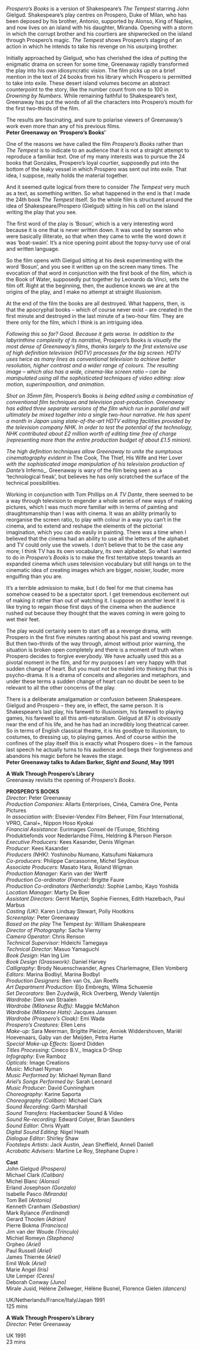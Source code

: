 

_Prospero’s Books_ is a version of Shakespeare’s _The Tempest_ starring John Gielgud. Shakespeare’s play centres on Prospero, Duke of Milan, who has been deposed by his brother, Antonio, supported by Alonso, King of Naples, and now lives on an island with his daughter, Miranda. Opening with a storm in which the corrupt brother and his courtiers are shipwrecked on the island through Prospero’s magic. _The Tempest_ shows Prospero’s staging of an action in which he intends to take his revenge on his usurping brother.

Initially approached by Gielgud, who has cherished the idea of putting the enigmatic drama on screen for some time, Greenaway rapidly transformed the play into his own idiosyncratic vision. The film picks up on a brief mention in the text of 24 books from his library which Prospero is permitted to take into exile. These desert island volumes become an abstract counterpoint to the story, like the number count from one to 100 in _Drowning by Numbers_. While remaining faithful to Shakespeare’s text, Greenaway has put the words of all the characters into Prospero’s mouth for the first two-thirds of the film.

The results are fascinating, and sure to polarise viewers of Greenaway’s work even more than any of his previous films.  
**Peter Greenaway on ‘Prospero’s Books’**  

One of the reasons we have called the film _Prospero’s Books_ rather than _The Tempest_ is to indicate to an audience that it is not a straight attempt to reproduce a familiar text. One of my many interests was to pursue the 24 books that Gonzales, Prospero’s loyal courtier, supposedly put into the bottom of the leaky vessel in which Prospero was sent out into exile. That idea, I suppose, really holds the material together.

And it seemed quite logical from there to consider _The Tempest_ very much as a text, as something written. So what happened in the end is that I made the 24th book _The Tempest_ itself. So the whole film is structured around the idea of Shakespeare/Prospero (Gielgud) sitting in his cell on the island writing the play that you see.

The first word of the play is ‘Bosun’, which is a very interesting word because it is one that is never written down. It was used by seamen who were basically illiterate, so that when they came to write the word down it was ‘boat-swain’. It’s a nice opening point about the topsy-turvy use of oral and written language.

So the film opens with Gielgud sitting at his desk experimenting with the word ‘Bosun’, and you see it written up on the screen many times. The evocation of that word in conjunction with the first book of the film, which is the Book of Water, supposedly put together by Leonardo da Vinci, sets the film off. Right at the beginning, then, the audience knows we are at the origins of the play, and I make no attempt at straight illusionism.

At the end of the film the books are all destroyed. What happens, then, is that the apocryphal books – which of course never exist – are created in the first minute and destroyed in the last minute of a two-hour film. They are there only for the film, which I think is an intriguing idea.

_Following this so far? Good. Because it gets worse. In addition to the labyrinthine complexity of its narrative,_ Prospero’s Books _is visually the most dense of Greenaway’s films, thanks largely to the first extensive use of high definition television (HDTV) processes for the big screen. HDTV uses twice as many lines as conventional television to achieve better resolution, higher contrast and a wider range of colours. The resulting image – which also has a wide, cinema-like screen ratio – can be manipulated using all the sophisticated techniques of video editing: slow motion, superimposition, and animation._

_Shot on 35mm film,_ Prospero’s Books _is being edited using a combination of conventional film techniques and television post-production. Greenaway has edited three separate versions of the film which run in parallel and will ultimately be mixed together into a single two-hour narrative. He has spent a month in Japan using state-of-the-art HDTV editing facilities provided by the television company NHK. In order to test the potential of the technology, NHK contributed about £2 million worth of editing time free of charge (representing more than the entire production budget of about £1.5 minion)._

_The high definition techniques allow Greenaway to unite the sumptuous cinematography evident in_ The Cook, The Thief, His Wife and Her Lover _with the sophisticated image manipulation of his television production of Dante’s_ Inferno_. Greenaway is wary of the film being seen as a ‘technological freak’, but believes he has only scratched the surface of the technical possibilities.

Working in conjunction with Tom Phillips on _A TV Dante_, there seemed to be a way through television to engender a whole series of new ways of making pictures, which I was much more familiar with in terms of painting and draughtsmanship than I was with cinema. It was an ability primarily to reorganise the screen ratio, to play with colour in a way you can’t in the cinema, and to extend and reshape the elements of the pictorial imagination, which you can do easily in painting. There was a time when I believed that the cinema had an ability to use all the letters of the alphabet and TV could only use the vowels. I don’t believe that to be the case any more; I think TV has its own vocabulary, its own alphabet. So what I wanted to do in _Prospero’s Books_ is to make the first tentative steps towards an expanded cinema which uses television vocabulary but still hangs on to the cinematic idea of creating images which are bigger, noisier, louder, more engulfing than you are.

It’s a terrible admission to make, but I do feel for me that cinema has somehow ceased to be a spectator sport. I get tremendous excitement out of making it rather than out of watching it. I suppose on another level it is like trying to regain those first days of the cinema when the audience rushed out because they thought that the waves coming in were going to wet their feet.

The play would certainly seem to start off as a revenge drama, with Prospero in the first five minutes ranting about his past and vowing revenge. But then two-thirds of the way through, almost without prior warning, the situation is broken open completely and there is a moment of truth when Prospero decides to forgive everybody. We have actually used this as a pivotal moment in the film, and for my purposes I am very happy with that sudden change of heart. But you must not be misled into thinking that this is psycho-drama. It is a drama of conceits and allegories and metaphors, and under these terms a sudden change of heart can no doubt be seen to be relevant to all the other concerns of the play.

There is a deliberate amalgamation or confusion between Shakespeare. Gielgud and Prospero – they are, in effect, the same person. It is Shakespeare’s last play, his farewell to illusionism, his farewell to playing games, his farewell to all this anti-naturalism. Gielgud at 87 is obviously near the end of his life, and he has had an incredibly long theatrical career. So in terms of English classical theatre, it is his goodbye to illusionism, to costumes, to dressing up, to playing games. And of course within the confines of the play itself this is exactly what Prospero does – in the famous last speech he actually turns to his audience and begs their forgiveness and abandons his magic before he leaves the stage.  
**Peter Greenaway talks to Adam Barker, _Sight and Sound_, May 1991**  

**A Walk Through Prospero’s Library**  
Greenaway revisits the opening of _Prospero’s Books_.  

**PROSPERO’S BOOKS**  
_Director_: Peter Greenaway  
_Production Companies_: Allarts Enterprises, Cinéa, Caméra One,
Penta Pictures  
_In association with_: Elsevier-Vendex Film Beheer, Film Four International, VPRO, Canal+, Nippon Hoso Kyokai  
_Financial Assistance_: Eurimages Conseil de l’Europe, Stichting Produktiefonds voor Nederlandse Films, Heldring & Pierson Pierson  
_Executive Producers_: Kees Kasander, Denis Wigman  
_Producer_: Kees Kasander  
_Producers (NHK)_: Yoshinobu Numano, Katsufumi Nakamura  
_Co-producers_: Philippe Carcassonne, Michel Seydoux  
_Associate Producers_: Masato Hara, Roland Wigman  
_Production Manager_: Karin van der Werff  
_Production Co-ordinator (France)_: Brigitte Faure  
_Production Co-ordinators (Netherlands)_: Sophie Lambo, Kayo Yoshida  
_Location Manager_: Marty De Boer  
_Assistant Directors_: Gerrit Martijn, Sophie Fiennes, Edith Hazelbach, Paul Marbus  
_Casting (UK)_: Karen Lindsay Stewart, Polly Hootkins  
_Screenplay_: Peter Greenaway  
_Based on the play_ The Tempest _by_: William Shakespeare  
_Director of Photography_: Sacha Vierny  
_Camera Operator_: Chris Renson  
_Technical Supervisor_: Hideichi Tamegaya  
_Technical Director_: Masuo Yamaguchi  
_Book Design_: Han Ing Lim  
_Book Design (Grasswork)_: Daniel Harvey  
_Calligraphy_: Brody Neuenschwander, Agnes Charlemagne, Ellen Vomberg  
_Editors_: Marina Bodbyl, Marina Bodbyl  
_Production Designers_: Ben van Os, Jan Roelfs  
_Art Department Production_: Eljo Embregts, Wilma Schuemie  
_Set Decorators_: Ben Zuydwijk, Rick Overberg, Wendy Valentijn  
_Wardrobe_: Dien van Straalen  
_Wardrobe (Milanese Ruffs)_: Maggie McMahon  
_Wardrobe (Milanese Hats)_: Jacques Janssen  
_Wardrobe (Prospero’s Cloak)_: Emi Wada  
_Prospero’s Creatures_: Ellen Lens  
_Make-up_: Sara Meerman, Brigitte Pleizier, Anniek Widdershoven, Mariël Hoevenaars, Gaby van der Meijden, Petra Harte  
_Special Make-up Effects_: Sjoerd Didden  
_Titles Processing_: Cineco B.V., Imagica D-Shop  
_Infography_: Eve Ramboz  
_Opticals_: Image Creations  
_Music_: Michael Nyman  
_Music Performed by_: Michael Nyman Band  
_Ariel’s Songs Performed by_: Sarah Leonard  
_Music Producer_: David Cunningham  
_Choreography_: Karine Saporta  
_Choreography (Caliban)_: Michael Clark  
_Sound Recording_: Garth Marshall  
_Sound Transfers_: Hackenbacker Sound & Video  
_Sound Re-recording_: Edward Colyer, Brian Saunders  
_Sound Editor_: Chris Wyatt  
_Digital Sound Editing_: Nigel Heath  
_Dialogue Editor_: Shirley Shaw  
_Footsteps Artists_: Jack Austin, Jean Sheffield, Anneli Daniell  
_Acrobatic Advisers_: Martine Le Roy, Stephane Dupre
ì
  
**Cast**  
John Gielgud _(Prospero)_  
Michael Clark _(Caliban)_  
Michel Blanc _(Alonso)_  
Erland Josephson _(Gonzalo)_  
Isabelle Pasco _(Miranda)_  
Tom Bell _(Antonio)_  
Kenneth Cranham _(Sebastian)_  
Mark Rylance _(Ferdinand)_  
Gerard Thoolen _(Adrian)_  
Pierre Bokma _(Francisco)_  
Jim van der Woude _(Trinculo)_  
Michiel Romeyn _(Stephano)_  
Orpheo _(Ariel)_  
Paul Russell _(Ariel)_  
James Thierrée _(Ariel)_  
Emil Wolk _(Ariel)_  
Marie Angel _(Iris)_  
Ute Lemper _(Ceres)_  
Deborah Conway _(Juno)_  
Mirale Jusid, Hélène Zellweger, Hélène Busnel, Florence Gielen _(dancers)_  

UK/Netherlands/France/Italy/Japan 1991    
125 mins  

**A Walk Through Prospero’s Library**  
_Director:_ Peter Greenaway  

UK 1991  
23 mins  
<!--stackedit_data:
eyJoaXN0b3J5IjpbLTIzMTAwNTc3N119
-->